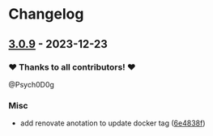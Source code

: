 # Changelog

## [3.0.9](https://github.com/CrystalNET-org/helm-tasmo-admin/releases/tag/3.0.9) - 2023-12-23

### ❤️ Thanks to all contributors! ❤️

@Psych0D0g

### Misc

- add renovate anotation to update docker tag ([6e4838f](https://github.com/CrystalNET-org/helm-tasmo-admin/commit/6e4838feffce908d74ab019407d0c769e4238870))

